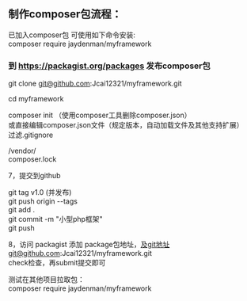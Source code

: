## 制作composer包流程：

已加入composer包 可使用如下命令安装:  
composer require jaydenman/myframework   

### 到 https://packagist.org/packages 发布composer包       

git clone git@github.com:Jcai12321/myframework.git  

cd myframework  

composer init  （使用composer工具删除composer.json）  
或直接编辑composer.json文件（规定版本，自动加载文件及其他支持扩展）  
过滤.gitignore  

/vendor/  
composer.lock  

7，提交到github  

git tag v1.0  (并发布)  
git push origin --tags  
git add .  
git commit -m "小型php框架"  
git push  

8，访问 packagist 添加 package包地址，及git地址git@github.com:Jcai12321/myframework.git  
check检查，再submit提交即可  
 

测试在其他项目拉取包：  
composer require jaydenman/myframework   